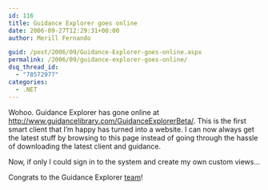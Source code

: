 ```yaml
---
id: 116
title: Guidance Explorer goes online
date: 2006-09-27T12:29:31+00:00
author: Merill Fernando

guid: /post/2006/09/Guidance-Explorer-goes-online.aspx
permalink: /2006/09/guidance-explorer-goes-online/
dsq_thread_id:
  - "78572977"
categories:
  - .NET
---
```

<p>Wohoo. Guidance Explorer has gone online at <a href="http://www.guidancelibrary.com/GuidanceExplorerBeta/">http://www.guidancelibrary.com/GuidanceExplorerBeta/</a>. This is the first smart client that I&rsquo;m happy has turned into a website. I can now always get the latest stuff by browsing to this page instead of going through the hassle of downloading the latest client and guidance.</p>
<p>Now, if only I could sign in to the system and create my own custom views&hellip;</p>
<p>Congrats to the Guidance Explorer <a href="http://www.gotdotnet.com/codegallery/CodeGallery.aspx?id=bb9aecfe-56ba-4ca9-8127-44e551b90962">team</a>! </p>